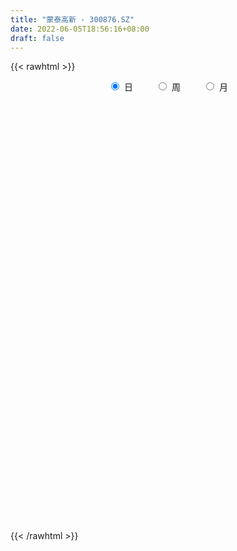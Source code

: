 ```yaml
---
title: "蒙泰高新 - 300876.SZ"
date: 2022-06-05T18:56:16+08:00
draft: false
---
```

{{< rawhtml >}}
    <div style="text-align: center">
        <label style="padding: 1rem;"><input style="margin-right: .5rem" type="radio" name="period" value="D" checked onclick="period_change(this)">日</label>
        <label style="padding: 1rem;"><input style="margin-right: .5rem" type="radio" name="period" value="W" onclick="period_change(this)">周</label>
        <label style="padding: 1rem;"><input style="margin-right: .5rem" type="radio" name="period" value="M" onclick="period_change(this)">月</label>
    </div>
    <div id="chart" style="height: 700px;"></div> 
    <script type="text/javascript">
        const D_v = [158140.04,168545.01,160006.91,130942.07,109431.02,74546.26,73221.42,60085.69,51064.84,42242.8,51470.5,37301.11,53668.78,58180.57,56236.3,53528.01,70897.37,105623.89,122170.39,65183.18,40544.9,40409.21,42853.77,109225.32,80685.96,83563.96,70158.37,40162.65,48223.14,54512.55,46095.49,93906.78,106434.89,70498.61,88099.17,98249.44,99700.34,72865.88,61236.9,39162.48,38597.11,57330.25,47051.68,57153.63,32382.53,21268.83,23884.1,37794.57,54187.38,50205.62,35402.83,30427.32,25527.97,17498.81,29931.97,36339.14,47232.71,41973.6,35155.74,61737.16,37128.35,44298.67,47180.19,34943.55,27667.0,16321.25,16905.63,29578.73,17156.51,13460.0,18120.42,24602.85,17200.18,20560.05,22313.22,23950.14,18001.08,11061.59,15750.77,12107.91,22512.89,14927.51,15090.15,10424.45,13538.94,10529.0,12281.69,12376.04,21214.03,19875.75,14415.07,16264.59,13535.33,16771.22,10216.02,15585.0,15321.98,31538.58,22451.97,28145.95,17893.71,18299.38,15930.6,15854.8,15935.0,32125.02,20071.0,21317.24,32314.2,25994.45,22505.23,19528.05,17081.8,11661.15,12355.0,11688.04,16143.78,13621.9,23158.73,16958.95,15324.35,20396.77,14013.14,20425.36,14308.79,11676.32,15873.34,11952.25,21233.08,20138.02,23023.53,18928.73,31339.32,45819.27,29078.98,20125.36,18815.57,24665.89,25418.82,22621.28,17953.36,14388.95,13196.03,13853.87,11846.13,8094.77,11001.72,10539.81,11001.98,15673.33,25701.69,21622.93,18894.02,7708.6,7507.25,8425.32,6309.38,9596.9,10759.36,7720.06,6689.62,9705.94,7016.35,10341.24,7652.22,8107.07,18810.9,6227.51,5978.5,7216.86,7571.0,5958.51,6346.07,7281.86,10645.73,6511.0,7258.21,4947.8,5869.08,5915.43,6955.5,17570.25,9232.71,7973.0,12886.56,9664.67,8610.16,10108.87,8156.1,5691.07,6087.09,16517.33,10435.5,16164.67,9562.5,5220.0,5519.73,7847.23,6619.63,8052.78,12921.0,33000.77,40344.92,24830.2,15642.73,12408.95,14335.65,8112.71,14130.33,15173.37,12324.1,12690.55,17866.9,16000.76,11946.76,48469.79,60408.6,54025.18,60568.71,37964.62,71799.37,44665.29,30763.75,27794.61,25847.07,21145.64,21874.9,22202.24,23162.33,22849.87,26089.94,38237.66,36238.85,53331.64,39367.34,25681.87,22185.46,30915.21,22393.83,17345.9,11479.42,12455.27,13465.22,15957.64,14715.15,20132.82,25578.5,16954.0,31199.04,18331.45,12551.35,8053.0,10850.27,9011.78,12446.5,10329.12,8588.97,7946.69,10546.63,7507.86,27014.06,17063.21,12284.14,9251.61,9175.0,11747.5,9773.64,4599.0,5991.19,3488.43,3484.36,3440.36,4953.55,3055.0,4478.85,3691.42,3480.26,4082.21,4718.91,4877.07,3605.45,5239.49,3565.15,8129.0,6405.09,4624.0,4260.86,4659.86,3705.67,3095.0,5019.1,4616.0,3932.98,8820.98,6973.0,9433.84,12247.0,9749.06,5784.5,6891.0,13695.23,7929.0,7364.0,9085.47,5839.5,5470.17,5631.56,6888.0,11754.69,6736.64,5154.71,13082.11,34253.31,46655.26,26765.5,17145.48,20607.56,21889.39,31082.67,41710.1,24690.13,13692.29,8050.96,9422.0,9951.0,10687.02,10714.36,6744.96,7446.86,6083.0,4012.26,6496.0,6662.5,7643.0,6551.0,5077.0,6326.0,7588.0,5067.0,5858.0,7345.91,8413.0,4326.0,7781.79,4653.0,3297.0,5051.0,2638.0,4674.0,3622.45,2903.69,3290.04,2206.25,2754.0,2403.0,2941.0,2536.0,2779.25,5624.0,2284.0,2819.79,3979.75,5150.0,10726.0,4093.0,5071.0,4345.79,2842.79,4242.79,3124.0,3819.21,5268.0,4876.0,3822.75,5421.0,3046.0,4171.98,5560.0,3844.0,2275.0,3031.0,3188.5,3688.0,3097.0,6736.0,3457.0,2982.0,3310.71,7116.37,7800.34,6497.0,5997.5,8890.71,3674.0,6821.02,3493.0,1990.0,3546.0,2419.0,1947.79,2954.79,10457.79,13501.02,13012.74,8728.15,5416.74,6007.0,9937.57,7423.83,6780.0,3778.17,4266.17,6203.0,4627.33,4522.0,3739.0,3641.0,3632.0,3218.0,2934.0,2790.75,4060.97,3537.03,3613.0,4491.0,3736.0,3696.83,5323.0,4904.58]
const D_histogram = [0.0,1.4129230769,2.6877349112,2.0544236713,0.6218825498,-0.4484970998,-1.3579157607,-1.9580493689,-2.3245772521,-2.4084925018,-2.468118253,-2.3818770581,-2.3162586786,-2.4640288764,-2.2312158612,-1.8218629028,-1.2949139803,-0.4968448781,-0.0507317759,0.1878878343,0.3192553666,0.2602752522,0.3882596153,0.8760008591,0.9687998639,1.1452175749,0.8778115122,0.5790914669,0.6152321039,0.8222222473,0.8765984161,1.1821059962,1.5133511439,1.5865583236,1.803285128,1.9598407533,1.8094614626,1.4111098878,1.1041055453,0.8373005948,0.5650119886,0.539035908,0.3376395619,-0.2115313634,-0.4420596599,-0.555503208,-0.69875186,-0.5746111849,-0.3435954315,-0.1386061632,-0.1709580469,-0.3442415896,-0.5762064844,-0.6553416873,-0.5328504136,-0.4066147932,-0.1765093358,-0.093986126,-0.2082701314,0.0200437389,0.113481605,0.1848717133,0.2038174282,0.0205938508,-0.2121408537,-0.3055946941,-0.3884792567,-0.5380045586,-0.6564167365,-0.697208388,-0.7462483333,-0.6762093354,-0.5757839632,-0.4315471873,-0.4106557395,-0.4991427822,-0.6121192612,-0.6016632996,-0.6527797658,-0.6400420077,-0.5003367619,-0.4403963589,-0.4696036817,-0.4001996141,-0.4216854874,-0.4016873111,-0.3105100055,-0.1628365347,0.1303019894,0.3036693491,0.3398556517,0.2376102019,0.1836047596,0.0314215906,-0.0448415407,-0.1855675692,-0.1910572,0.1212362533,0.2988889371,0.5308524761,0.6743589698,0.7520860997,0.7017468249,0.534525032,0.4630499826,0.6074409859,0.6114211184,0.6585329805,0.7682753151,0.6251425066,0.3755396074,0.1441841205,-0.1456214394,-0.3040141692,-0.3614711149,-0.4162834533,-0.3150063688,-0.1823897409,-0.0315609608,0.0162725848,0.019342293,-0.0332917044,-0.0312126429,0.0491558441,0.0625886296,0.1021436701,0.1200273956,0.1543875548,0.2026653163,0.1979613954,0.2600387078,0.265676185,0.3007694048,0.4851786721,0.5073436573,0.4956982358,0.4687235486,0.4344010463,0.4473363615,0.3324792007,0.2819099136,0.1645152111,0.1009975996,-0.0188251799,-0.0859281238,-0.1347809239,-0.1948538153,-0.1971010539,-0.1325429544,-0.0598271919,0.0379386491,0.0172821963,-0.1154843751,-0.1804701308,-0.1800088966,-0.2140836789,-0.1928641043,-0.1363835336,-0.1242696765,-0.1071306237,-0.0945161035,-0.1139012742,-0.1303694187,-0.0934328478,-0.0840969868,-0.1076746827,-0.2563378862,-0.3288823957,-0.3555464563,-0.3620944068,-0.3057258272,-0.2377075742,-0.1749840267,-0.1012375768,-0.0650606598,-0.0286527002,0.006694989,0.0267463451,0.057796176,0.0652622765,0.0803807794,0.1688811724,0.2230468181,0.2293699289,0.2788805073,0.3126621507,0.3047455672,0.2895590657,0.2552739955,0.2274645406,0.1810407202,0.218782727,0.2193708957,0.1706138697,0.0937334684,0.0304840361,-0.011402959,0.0089082774,0.0313812163,0.0667230085,0.127909474,0.2541263372,0.404972819,0.3926710461,0.3282769647,0.2836376458,0.166281806,0.0646430242,0.0814207437,0.0845625192,0.1049653591,0.0672315883,0.0931629507,0.0661674239,0.0551259373,0.1949361642,0.3130339122,0.4712451329,0.4799431953,0.3595560903,0.5466582761,0.5535884879,0.4497944234,0.31547795,0.1007059517,-0.1796300791,-0.2702515805,-0.2659533287,-0.1915695482,-0.230520781,-0.1318098587,-0.0104013837,-0.1408451402,0.020270506,0.0563329451,0.0458189715,-0.037475654,-0.0349387746,-0.1426691217,-0.3135402555,-0.3758305119,-0.3965749045,-0.4633163149,-0.403085215,-0.3580445192,-0.3081155102,-0.2449123486,-0.2737852404,-0.4335368854,-0.4974796012,-0.5562357244,-0.5391082247,-0.51875982,-0.4356501724,-0.3261394533,-0.2344345745,-0.1939009407,-0.1724452897,-0.1139012741,-0.1076724967,0.0296963835,0.1009555147,0.0885221182,0.0419508321,0.0133425524,-0.0267882922,-0.1198397239,-0.1630521558,-0.2087656406,-0.2059494701,-0.1583541937,-0.1154588215,-0.115785349,-0.0739984334,-0.0110283926,0.0076979487,0.0308791707,0.0740741703,0.0756879269,0.043962319,0.0299173983,-0.0030100189,-0.0013672842,-0.0808860854,-0.1488484281,-0.1424859653,-0.0844415179,-0.0766262099,-0.0526653503,0.0058062609,0.0655993612,0.131871251,0.1805603313,0.2331338977,0.2823021255,0.341431289,0.4361111199,0.4418170163,0.4434183324,0.3781729062,0.4107955547,0.3923472154,0.3713175493,0.3789203618,0.3636403173,0.3250554638,0.2571910063,0.2250001678,0.2476141941,0.2090170544,0.1546607047,0.1516359846,0.2731335,0.4261205614,0.4449875139,0.4135252189,0.3722841535,0.3083584122,0.3196546602,0.1891539365,-0.0321087347,-0.2398748484,-0.3549912784,-0.4428454127,-0.5322479874,-0.6160831863,-0.5910743485,-0.5392894852,-0.4715692496,-0.4167578887,-0.356006571,-0.2709311179,-0.2069990655,-0.1317573228,-0.1143358374,-0.075095387,-0.0298087135,0.0386595592,0.0630970852,0.03681412,0.0591683263,0.00221064,-0.0185144636,-0.1009167135,-0.1759458505,-0.2381904359,-0.3052086564,-0.3046396905,-0.351026782,-0.3042742404,-0.2277043428,-0.1353022638,-0.0528286081,-0.0012025463,0.0028581931,0.0438950718,0.0796913694,0.1152502516,0.1383227661,0.1501297726,0.1634873074,0.1467495367,0.1550875727,0.0736911003,0.0454489024,0.0123327379,0.0244564554,0.0368027725,0.037070336,0.0245632407,-0.0215163475,-0.1002138015,-0.1624546353,-0.1635226727,-0.1704924617,-0.2167834679,-0.3045829827,-0.2714272109,-0.2210143491,-0.1542659471,-0.1002096788,-0.0573520916,-0.0012933869,0.0103260027,0.0374932359,0.0594942409,0.0374012741,0.0487325689,0.1141318285,0.1854806619,0.248099305,0.2605546878,0.163102549,0.0321318421,-0.0249868119,-0.0972210663,-0.1257816594,-0.1858113532,-0.187966422,-0.1609635312,-0.1352407862,-0.0615828219,0.0249973875,-0.1261494114,-0.3268287492,-0.3960414082,-0.431929237,-0.307494154,-0.1445535713,-0.0180211193,0.1065410505,0.2077794631,0.2841511037,0.3422000977,0.3657965454,0.3701953518,0.3595725759,0.3367191815,0.325775733,0.3068121335,0.2965181844,0.2149408086,0.1933027979,0.1818475721,0.1795134597,0.1621878425,0.1570642482,0.1403539524,0.1399117818]
const D_fast = [0.0,1.7661538462,3.7128994083,3.5931940862,2.3161236021,1.1336196775,-0.1152779235,-1.204923874,-2.1525960702,-2.8386344453,-3.5152897598,-4.0245178294,-4.5379641196,-5.3017415364,-5.6267324865,-5.6728452538,-5.4696248265,-4.7957669437,-4.3623367856,-4.0767452168,-3.8655638428,-3.8594751441,-3.6344258772,-2.9276844187,-2.5926854479,-2.1299633431,-2.1779165278,-2.3318637064,-2.1419150434,-1.7293693382,-1.4558435654,-0.8548094862,-0.1452265525,0.3246202081,0.9921682945,1.6386841081,1.9406701831,1.8950960802,1.8641181241,1.8066383222,1.6756027131,1.7843856096,1.6673991539,1.0653453878,0.7243021763,0.4719828263,0.1540462093,0.1345340882,0.2796509837,0.4499887112,0.3748973158,0.1155533756,-0.2604631402,-0.503433765,-0.5141550947,-0.4895731725,-0.3035950492,-0.2445683708,-0.4109199091,-0.177595104,-0.0557868367,0.0618211999,0.1317212719,-0.0463538429,-0.3321237608,-0.5019762747,-0.6819806515,-0.966007093,-1.248523455,-1.4636172036,-1.6992192321,-1.7982325681,-1.8417531867,-1.8054032077,-1.8871756947,-2.100448433,-2.3664547273,-2.5064145906,-2.7207259982,-2.867998742,-2.8533776867,-2.9035363734,-3.0501446166,-3.0807904525,-3.2076976977,-3.2881213491,-3.274571545,-3.1676072079,-2.8418931864,-2.5926084894,-2.4714582739,-2.5143011732,-2.5224054256,-2.6667331969,-2.7542067135,-2.9413246343,-2.994578565,-2.6519760484,-2.3996011304,-2.0349244723,-1.7228282362,-1.4570795813,-1.3319821499,-1.3655726848,-1.3212852386,-1.0250339888,-0.8681985767,-0.6564534695,-0.3546423061,-0.341489488,-0.4972074853,-0.692516942,-1.0187278618,-1.2531241339,-1.4009488583,-1.55983206,-1.5373065677,-1.450287375,-1.3073488352,-1.2554471434,-1.2475418619,-1.3084987854,-1.3142228846,-1.2215654366,-1.1924854937,-1.1273945356,-1.0795039612,-1.0065469134,-0.9076028228,-0.8628163948,-0.7357294054,-0.6636728821,-0.553387311,-0.2476833757,-0.0986824762,0.0135966613,0.1038028612,0.1780806205,0.302850026,0.2711126654,0.2910208567,0.214754957,0.1764867454,0.0519576709,-0.036627304,-0.119175335,-0.2279616802,-0.2794841822,-0.2480618214,-0.1903028569,-0.0830523536,-0.0993882573,-0.2610259225,-0.3711292109,-0.4156702008,-0.5032659029,-0.5302623543,-0.507877667,-0.5268312291,-0.5364748321,-0.5474893379,-0.5953498271,-0.6444103263,-0.6308319673,-0.6425203531,-0.6930167197,-0.9057643947,-1.0605295031,-1.1760801777,-1.2731517299,-1.2932146072,-1.2846232477,-1.2656457069,-1.2172086511,-1.1972968992,-1.1680521146,-1.1310306781,-1.1042927358,-1.0587938609,-1.0350121913,-0.9997984936,-0.8690778074,-0.7591504571,-0.6954848641,-0.5762541589,-0.4643069778,-0.3960371695,-0.3388339046,-0.309300476,-0.2802437957,-0.281407436,-0.1889697475,-0.1335388548,-0.1396424135,-0.1930894476,-0.248717871,-0.2934556058,-0.2709173,-0.240599057,-0.1885765127,-0.0954126787,0.0943357688,0.3464254553,0.4322914439,0.4499666037,0.4762366963,0.400451308,0.3149732823,0.3521061877,0.3763885929,0.4230327726,0.4021068989,0.451328999,0.4408753281,0.4436153258,0.6321595938,0.8285158198,1.1045383237,1.2332221849,1.2027241026,1.5264908574,1.6718181911,1.6804727325,1.6250257465,1.4354302363,1.1101866856,0.9520022891,0.8898122088,0.9163036022,0.8197221742,0.8854806317,1.0042887608,0.8386337193,1.004816992,1.0549626673,1.0559034367,0.9632398977,0.9570420834,0.8136444559,0.5643882582,0.4081403739,0.2882522551,0.105681766,0.0651415621,0.0206711281,-0.0064287404,-0.004453666,-0.1017728679,-0.3699087342,-0.5582213504,-0.7560364046,-0.8736859611,-0.9830275114,-1.0088304069,-0.9808545511,-0.9477583159,-0.9556999173,-0.9773555887,-0.9472868916,-0.9679762384,-0.8231832624,-0.7266852525,-0.7169881194,-0.7530716975,-0.7783443391,-0.8251722567,-0.9481836194,-1.0321590903,-1.1300639852,-1.1787351823,-1.1707284542,-1.1566977875,-1.1859706521,-1.1626833449,-1.1024704023,-1.0818195738,-1.0509185591,-0.989205017,-0.9686692787,-0.9894043068,-0.995969878,-1.0296497998,-1.0283488862,-1.1280892087,-1.2332636584,-1.262522687,-1.225588619,-1.2369298635,-1.2261353415,-1.1662121651,-1.0900192244,-0.9907795219,-0.8969503588,-0.786093318,-0.6663495588,-0.521862573,-0.3181549622,-0.2019948117,-0.0895389125,-0.0602411121,0.0750804251,0.1547188896,0.2265186108,0.3288515137,0.4044815486,0.4471605611,0.4435938551,0.4676530586,0.5521706333,0.5658277573,0.5501365837,0.5850208599,0.7748017502,1.034318952,1.164432783,1.2363517927,1.2881817656,1.3013456274,1.3925555404,1.3093433009,1.080053446,0.8123186201,0.6084543706,0.4098888831,0.1874243116,-0.0504316839,-0.1731914332,-0.2562289413,-0.3064010181,-0.3557791293,-0.3840294543,-0.3666867807,-0.3545044947,-0.3122020827,-0.3233645567,-0.3028979531,-0.2650634578,-0.1869302954,-0.1467184981,-0.1637979333,-0.1266516454,-0.1830566717,-0.2084103913,-0.3160418195,-0.4350574192,-0.5568496135,-0.7001699982,-0.7757609548,-0.9099047419,-0.9392207603,-0.9195769484,-0.8610004354,-0.7917339317,-0.7404085064,-0.7356332188,-0.6836225721,-0.6279034322,-0.5635319871,-0.505878781,-0.4565393315,-0.4023099698,-0.3823603562,-0.3352504271,-0.3982241244,-0.4151040967,-0.4451370767,-0.4268992454,-0.4053522351,-0.3958170876,-0.4021833728,-0.4536420478,-0.5573929522,-0.6602474448,-0.7021961505,-0.7517890549,-0.8522759281,-1.0162211885,-1.0509222195,-1.055762945,-1.0275810297,-0.9985771811,-0.9700576168,-0.9143222589,-0.9001213686,-0.8635808265,-0.8267062612,-0.8394489094,-0.8159344724,-0.7220022557,-0.6042832568,-0.4796397875,-0.4020457328,-0.4587222343,-0.5816599806,-0.6450253377,-0.7415648586,-0.8015708666,-0.9080533986,-0.957200073,-0.9704380649,-0.9785255166,-0.9202632577,-0.8274337015,-1.0101178531,-1.2925043782,-1.4607273893,-1.6045975274,-1.5570359829,-1.4302337929,-1.3082066208,-1.1570091883,-1.00382591,-0.8564164935,-0.712817475,-0.597771891,-0.5008242466,-0.4215538785,-0.3602274776,-0.2897269928,-0.2319875589,-0.1681519619,-0.1959941356,-0.1693064468,-0.1352997795,-0.0927555271,-0.0695341836,-0.0353917159,-0.0170135236,0.0175222512]
const D_slow = [0.0,0.3532307692,1.025164497,1.5387704149,1.6942410523,1.5821167774,1.2426378372,0.753125495,0.1719811819,-0.4301419435,-1.0471715068,-1.6426407713,-2.221705441,-2.8377126601,-3.3955166253,-3.850982351,-4.1747108461,-4.2989220656,-4.3116050096,-4.2646330511,-4.1848192094,-4.1197503964,-4.0226854925,-3.8036852778,-3.5614853118,-3.2751809181,-3.05572804,-2.9109551733,-2.7571471473,-2.5515915855,-2.3324419815,-2.0369154824,-1.6585776964,-1.2619381155,-0.8111168335,-0.3211566452,0.1312087205,0.4839861924,0.7600125787,0.9693377274,1.1105907246,1.2453497016,1.329759592,1.2768767512,1.1663618362,1.0274860342,0.8527980692,0.709145273,0.6232464152,0.5885948744,0.5458553626,0.4597949652,0.3157433441,0.1519079223,0.0186953189,-0.0829583794,-0.1270857133,-0.1505822448,-0.2026497777,-0.197638843,-0.1692684417,-0.1230505134,-0.0720961563,-0.0669476936,-0.1199829071,-0.1963815806,-0.2935013948,-0.4280025344,-0.5921067185,-0.7664088156,-0.9529708989,-1.1220232327,-1.2659692235,-1.3738560203,-1.4765199552,-1.6013056508,-1.7543354661,-1.904751291,-2.0679462324,-2.2279567343,-2.3530409248,-2.4631400145,-2.5805409349,-2.6805908385,-2.7860122103,-2.8864340381,-2.9640615395,-3.0047706731,-2.9721951758,-2.8962778385,-2.8113139256,-2.7519113751,-2.7060101852,-2.6981547875,-2.7093651727,-2.755757065,-2.803521365,-2.7732123017,-2.6984900674,-2.5657769484,-2.397187206,-2.209165681,-2.0337289748,-1.9000977168,-1.7843352212,-1.6324749747,-1.4796196951,-1.31498645,-1.1229176212,-0.9666319945,-0.8727470927,-0.8367010626,-0.8731064224,-0.9491099647,-1.0394777434,-1.1435486067,-1.2223001989,-1.2678976342,-1.2757878744,-1.2717197282,-1.2668841549,-1.275207081,-1.2830102417,-1.2707212807,-1.2550741233,-1.2295382058,-1.1995313569,-1.1609344682,-1.1102681391,-1.0607777902,-0.9957681133,-0.929349067,-0.8541567158,-0.7328620478,-0.6060261335,-0.4821015745,-0.3649206874,-0.2563204258,-0.1444863354,-0.0613665353,0.0091109431,0.0502397459,0.0754891458,0.0707828508,0.0493008199,0.0156055889,-0.0331078649,-0.0823831284,-0.115518867,-0.130475665,-0.1209910027,-0.1166704536,-0.1455415474,-0.1906590801,-0.2356613042,-0.289182224,-0.33739825,-0.3714941334,-0.4025615526,-0.4293442085,-0.4529732344,-0.4814485529,-0.5140409076,-0.5373991195,-0.5584233662,-0.5853420369,-0.6494265085,-0.7316471074,-0.8205337215,-0.9110573231,-0.98748878,-1.0469156735,-1.0906616802,-1.1159710744,-1.1322362393,-1.1393994144,-1.1377256671,-1.1310390809,-1.1165900369,-1.1002744678,-1.0801792729,-1.0379589798,-0.9821972753,-0.9248547931,-0.8551346662,-0.7769691285,-0.7007827367,-0.6283929703,-0.5645744715,-0.5077083363,-0.4624481562,-0.4077524745,-0.3529097506,-0.3102562831,-0.286822916,-0.279201907,-0.2820526468,-0.2798255774,-0.2719802734,-0.2552995212,-0.2233221527,-0.1597905684,-0.0585473637,0.0396203978,0.121689639,0.1925990505,0.234169502,0.250330258,0.270685444,0.2918260738,0.3180674135,0.3348753106,0.3581660483,0.3747079042,0.3884893886,0.4372234296,0.5154819077,0.6332931909,0.7532789897,0.8431680123,0.9798325813,1.1182297032,1.2306783091,1.3095477966,1.3347242845,1.2898167647,1.2222538696,1.1557655374,1.1078731504,1.0502429551,1.0172904905,1.0146901445,0.9794788595,0.984546486,0.9986297223,1.0100844651,1.0007155517,0.991980858,0.9563135776,0.8779285137,0.7839708858,0.6848271596,0.5689980809,0.4682267771,0.3787156473,0.3016867698,0.2404586826,0.1720123725,0.0636281512,-0.0607417491,-0.1998006802,-0.3345777364,-0.4642676914,-0.5731802345,-0.6547150978,-0.7133237414,-0.7617989766,-0.804910299,-0.8333856175,-0.8603037417,-0.8528796458,-0.8276407672,-0.8055102376,-0.7950225296,-0.7916868915,-0.7983839645,-0.8283438955,-0.8691069345,-0.9212983446,-0.9727857121,-1.0123742606,-1.0412389659,-1.0701853032,-1.0886849115,-1.0914420097,-1.0895175225,-1.0817977298,-1.0632791873,-1.0443572055,-1.0333666258,-1.0258872762,-1.0266397809,-1.026981602,-1.0472031233,-1.0844152303,-1.1200367217,-1.1411471011,-1.1603036536,-1.1734699912,-1.172018426,-1.1556185857,-1.1226507729,-1.0775106901,-1.0192272157,-0.9486516843,-0.863293862,-0.7542660821,-0.643811828,-0.5329572449,-0.4384140183,-0.3357151297,-0.2376283258,-0.1447989385,-0.050068848,0.0408412313,0.1221050972,0.1864028488,0.2426528908,0.3045564393,0.3568107029,0.3954758791,0.4333848752,0.5016682502,0.6081983906,0.7194452691,0.8228265738,0.9158976121,0.9929872152,1.0729008802,1.1201893644,1.1121621807,1.0521934686,0.963445649,0.8527342958,0.719672299,0.5656515024,0.4178829153,0.283060544,0.1651682316,0.0609787594,-0.0280228834,-0.0957556628,-0.1475054292,-0.1804447599,-0.2090287193,-0.227802566,-0.2352547444,-0.2255898546,-0.2098155833,-0.2006120533,-0.1858199717,-0.1852673117,-0.1898959276,-0.215125106,-0.2591115686,-0.3186591776,-0.3949613417,-0.4711212643,-0.5588779598,-0.6349465199,-0.6918726056,-0.7256981716,-0.7389053236,-0.7392059602,-0.7384914119,-0.7275176439,-0.7075948016,-0.6787822387,-0.6442015472,-0.606669104,-0.5657972772,-0.529109893,-0.4903379998,-0.4719152247,-0.4605529991,-0.4574698146,-0.4513557008,-0.4421550076,-0.4328874236,-0.4267466135,-0.4321257004,-0.4571791507,-0.4977928095,-0.5386734777,-0.5812965932,-0.6354924601,-0.7116382058,-0.7794950086,-0.8347485958,-0.8733150826,-0.8983675023,-0.9127055252,-0.9130288719,-0.9104473713,-0.9010740623,-0.8862005021,-0.8768501836,-0.8646670413,-0.8361340842,-0.7897639187,-0.7277390925,-0.6626004206,-0.6218247833,-0.6137918228,-0.6200385257,-0.6443437923,-0.6757892072,-0.7222420455,-0.769233651,-0.8094745338,-0.8432847303,-0.8586804358,-0.8524310889,-0.8839684418,-0.9656756291,-1.0646859811,-1.1726682904,-1.2495418289,-1.2856802217,-1.2901855015,-1.2635502389,-1.2116053731,-1.1405675972,-1.0550175728,-0.9635684364,-0.8710195984,-0.7811264545,-0.6969466591,-0.6155027258,-0.5387996924,-0.4646701463,-0.4109349442,-0.3626092447,-0.3171473517,-0.2722689868,-0.2317220261,-0.1924559641,-0.157367476,-0.1223895306]
const D_data = [['2020-08-24', 59.0, 60.55, 42.96, 60.88],['2020-08-25', 60.0, 82.69, 58.03, 88.14],['2020-08-26', 77.5, 90.0, 70.5, 95.0],['2020-08-27', 93.0, 69.91, 68.0, 95.0],['2020-08-28', 68.0, 55.59, 55.43, 68.0],['2020-08-31', 53.87, 53.64, 52.05, 55.88],['2020-09-01', 52.06, 49.76, 49.15, 52.63],['2020-09-02', 49.28, 48.35, 47.38, 50.55],['2020-09-03', 48.66, 47.0, 46.46, 48.74],['2020-09-04', 47.0, 47.4, 46.5, 48.56],['2020-09-07', 46.51, 45.25, 44.7, 47.16],['2020-09-08', 45.46, 45.01, 44.31, 45.97],['2020-09-09', 45.51, 43.0, 43.0, 46.84],['2020-09-10', 42.0, 37.82, 37.39, 42.5],['2020-09-11', 36.8, 40.49, 36.5, 41.74],['2020-09-14', 40.03, 42.3, 40.03, 42.49],['2020-09-15', 42.09, 44.49, 41.1, 46.5],['2020-09-16', 43.0, 50.16, 42.3, 52.56],['2020-09-17', 48.02, 48.29, 47.65, 55.15],['2020-09-18', 46.45, 46.99, 45.68, 50.7],['2020-09-21', 46.69, 46.25, 44.98, 47.37],['2020-09-22', 45.0, 43.7, 43.44, 45.69],['2020-09-23', 43.81, 45.91, 43.81, 46.55],['2020-09-24', 46.02, 52.04, 45.86, 55.0],['2020-09-25', 50.22, 48.88, 48.08, 52.99],['2020-09-28', 48.74, 51.02, 47.7, 52.71],['2020-09-29', 50.51, 45.57, 45.52, 50.94],['2020-09-30', 45.0, 43.8, 43.8, 46.33],['2020-10-09', 44.42, 47.36, 44.0, 47.79],['2020-10-12', 47.17, 50.36, 47.07, 50.55],['2020-10-13', 51.5, 49.49, 49.1, 51.5],['2020-10-14', 48.8, 54.13, 48.8, 57.5],['2020-10-15', 53.7, 57.0, 51.3, 59.69],['2020-10-16', 55.0, 55.9, 53.58, 57.45],['2020-10-19', 55.25, 59.7, 54.39, 61.8],['2020-10-20', 58.02, 61.39, 57.11, 62.58],['2020-10-21', 60.01, 59.06, 59.0, 67.6],['2020-10-22', 57.0, 55.8, 55.01, 60.1],['2020-10-23', 55.55, 56.13, 54.66, 58.45],['2020-10-26', 55.0, 55.98, 54.14, 56.85],['2020-10-27', 55.51, 55.16, 53.55, 56.35],['2020-10-28', 55.2, 58.05, 55.2, 58.2],['2020-10-29', 56.8, 55.77, 55.75, 58.98],['2020-10-30', 55.55, 49.61, 48.1, 56.0],['2020-11-02', 49.51, 51.4, 48.8, 51.91],['2020-11-03', 51.33, 51.69, 51.31, 53.04],['2020-11-04', 52.17, 50.25, 50.16, 52.47],['2020-11-05', 50.87, 53.15, 50.87, 53.97],['2020-11-06', 53.22, 55.18, 52.88, 57.87],['2020-11-09', 55.0, 55.93, 54.0, 56.28],['2020-11-10', 55.5, 53.38, 53.33, 55.5],['2020-11-11', 52.89, 50.92, 50.6, 54.38],['2020-11-12', 51.02, 48.77, 48.66, 51.5],['2020-11-13', 49.15, 49.38, 48.1, 49.68],['2020-11-16', 49.4, 51.56, 49.01, 51.86],['2020-11-17', 51.0, 51.9, 50.86, 54.0],['2020-11-18', 51.26, 53.92, 50.8, 55.2],['2020-11-19', 53.45, 52.79, 51.78, 54.76],['2020-11-20', 52.48, 50.09, 49.6, 52.75],['2020-11-23', 50.0, 54.59, 49.89, 55.53],['2020-11-24', 53.05, 53.8, 53.03, 55.25],['2020-11-25', 54.38, 54.07, 51.0, 54.6],['2020-11-26', 53.1, 53.8, 53.0, 55.99],['2020-11-27', 53.0, 50.9, 50.17, 53.27],['2020-11-30', 50.65, 49.06, 48.51, 51.45],['2020-12-01', 48.63, 49.69, 48.6, 49.88],['2020-12-02', 49.1, 49.03, 48.5, 50.15],['2020-12-03', 49.09, 47.14, 47.0, 49.43],['2020-12-04', 47.21, 46.25, 46.1, 47.37],['2020-12-07', 46.58, 46.15, 46.06, 47.27],['2020-12-08', 46.17, 45.1, 44.84, 46.7],['2020-12-09', 45.2, 45.93, 44.1, 46.58],['2020-12-10', 45.48, 46.1, 44.78, 46.91],['2020-12-11', 45.8, 46.72, 45.8, 47.18],['2020-12-14', 46.73, 45.08, 45.06, 47.88],['2020-12-15', 44.5, 42.94, 42.81, 45.08],['2020-12-16', 43.0, 41.4, 41.17, 43.21],['2020-12-17', 41.8, 41.92, 41.01, 41.97],['2020-12-18', 41.9, 40.25, 40.05, 42.2],['2020-12-21', 40.0, 40.12, 39.56, 40.65],['2020-12-22', 40.0, 41.34, 39.87, 42.06],['2020-12-23', 40.96, 40.16, 39.71, 41.57],['2020-12-24', 40.3, 38.4, 38.23, 40.3],['2020-12-25', 38.4, 39.02, 38.01, 39.3],['2020-12-28', 39.3, 37.29, 37.01, 39.3],['2020-12-29', 37.02, 37.07, 36.68, 37.95],['2020-12-30', 37.2, 37.56, 36.8, 37.95],['2020-12-31', 37.19, 38.3, 37.19, 38.92],['2021-01-04', 38.4, 40.88, 38.13, 40.88],['2021-01-05', 40.89, 40.4, 40.01, 42.28],['2021-01-06', 41.0, 39.1, 38.9, 41.09],['2021-01-07', 39.34, 37.02, 37.0, 39.34],['2021-01-08', 36.82, 36.98, 35.38, 37.65],['2021-01-11', 37.1, 34.89, 34.56, 37.1],['2021-01-12', 34.56, 34.83, 34.5, 36.08],['2021-01-13', 34.95, 32.95, 32.73, 34.95],['2021-01-14', 32.95, 33.7, 32.35, 34.58],['2021-01-15', 33.68, 38.09, 33.35, 39.5],['2021-01-18', 38.0, 37.51, 37.23, 39.18],['2021-01-19', 37.31, 39.26, 37.15, 40.88],['2021-01-20', 39.16, 39.3, 38.2, 39.69],['2021-01-21', 39.0, 39.32, 38.8, 40.8],['2021-01-22', 38.89, 38.07, 37.9, 39.68],['2021-01-25', 38.78, 36.23, 36.0, 38.78],['2021-01-26', 36.23, 36.92, 36.22, 39.0],['2021-01-27', 36.56, 40.01, 36.25, 40.8],['2021-01-28', 39.3, 38.92, 38.37, 40.5],['2021-01-29', 38.84, 39.91, 37.71, 39.96],['2021-02-01', 40.37, 41.52, 39.23, 41.9],['2021-02-02', 41.04, 38.67, 38.57, 41.2],['2021-02-03', 38.56, 36.54, 36.51, 39.48],['2021-02-04', 36.99, 35.55, 33.66, 37.52],['2021-02-05', 35.69, 33.28, 33.21, 35.97],['2021-02-08', 33.01, 33.4, 32.5, 33.85],['2021-02-09', 33.4, 33.67, 33.2, 34.58],['2021-02-10', 33.92, 32.93, 32.65, 34.17],['2021-02-18', 33.4, 34.55, 33.24, 34.84],['2021-02-19', 34.47, 35.2, 34.4, 35.36],['2021-02-22', 35.2, 35.93, 35.2, 37.22],['2021-02-23', 36.11, 34.99, 34.52, 36.5],['2021-02-24', 34.63, 34.4, 34.1, 35.94],['2021-02-25', 34.11, 33.38, 33.17, 34.55],['2021-02-26', 32.99, 33.72, 32.68, 34.03],['2021-03-01', 33.8, 34.75, 33.8, 35.35],['2021-03-02', 34.69, 34.03, 33.58, 34.86],['2021-03-03', 34.0, 34.39, 33.56, 34.42],['2021-03-04', 34.39, 34.19, 34.12, 34.98],['2021-03-05', 34.0, 34.48, 33.47, 34.74],['2021-03-08', 34.54, 34.86, 34.54, 35.73],['2021-03-09', 35.03, 34.32, 33.1, 35.77],['2021-03-10', 34.0, 35.35, 33.55, 35.56],['2021-03-11', 35.42, 34.9, 34.25, 35.49],['2021-03-12', 34.75, 35.48, 34.68, 36.88],['2021-03-15', 34.9, 38.15, 34.75, 39.19],['2021-03-16', 37.5, 36.98, 36.5, 37.5],['2021-03-17', 36.94, 36.91, 35.8, 37.2],['2021-03-18', 36.88, 36.94, 36.62, 37.94],['2021-03-19', 36.03, 37.0, 36.0, 37.8],['2021-03-22', 37.07, 37.86, 36.7, 38.35],['2021-03-23', 37.7, 36.28, 36.26, 38.13],['2021-03-24', 36.27, 36.88, 35.75, 37.28],['2021-03-25', 36.8, 35.77, 35.77, 37.66],['2021-03-26', 35.76, 36.07, 35.05, 36.13],['2021-03-29', 36.07, 34.91, 34.74, 36.35],['2021-03-30', 34.87, 35.03, 34.32, 35.3],['2021-03-31', 34.91, 34.86, 34.62, 35.2],['2021-04-01', 34.81, 34.29, 34.21, 35.0],['2021-04-02', 34.29, 34.68, 34.25, 35.2],['2021-04-06', 34.51, 35.54, 34.51, 35.55],['2021-04-07', 35.45, 35.92, 35.17, 36.16],['2021-04-08', 35.9, 36.67, 35.74, 36.97],['2021-04-09', 35.0, 35.4, 34.33, 35.47],['2021-04-12', 35.29, 33.52, 33.52, 35.37],['2021-04-13', 33.43, 33.69, 33.2, 33.91],['2021-04-14', 33.78, 34.16, 33.4, 34.27],['2021-04-15', 34.01, 33.44, 33.26, 34.25],['2021-04-16', 33.32, 33.89, 33.32, 33.98],['2021-04-19', 33.8, 34.36, 33.8, 34.69],['2021-04-20', 34.3, 33.83, 33.8, 34.54],['2021-04-21', 33.84, 33.82, 33.35, 34.11],['2021-04-22', 33.6, 33.7, 33.6, 34.28],['2021-04-23', 33.9, 33.13, 33.01, 34.0],['2021-04-26', 33.02, 32.9, 32.85, 33.46],['2021-04-27', 33.04, 33.46, 33.04, 33.92],['2021-04-28', 33.6, 33.09, 32.9, 33.6],['2021-04-29', 33.09, 32.48, 32.48, 33.2],['2021-04-30', 32.53, 30.21, 30.07, 32.59],['2021-05-06', 30.1, 30.23, 30.03, 30.63],['2021-05-07', 30.58, 30.15, 30.15, 30.69],['2021-05-10', 30.13, 29.9, 29.88, 30.35],['2021-05-11', 29.77, 30.42, 29.67, 30.45],['2021-05-12', 30.09, 30.54, 30.09, 30.55],['2021-05-13', 30.4, 30.51, 30.26, 30.87],['2021-05-14', 30.55, 30.75, 30.48, 30.82],['2021-05-17', 30.6, 30.35, 29.7, 30.6],['2021-05-18', 30.2, 30.35, 30.2, 30.73],['2021-05-19', 30.32, 30.36, 30.11, 30.66],['2021-05-20', 30.2, 30.17, 30.14, 30.53],['2021-05-21', 30.15, 30.32, 30.15, 30.6],['2021-05-24', 30.32, 30.02, 29.8, 30.5],['2021-05-25', 30.01, 30.08, 29.83, 30.26],['2021-05-26', 30.0, 31.23, 30.0, 31.79],['2021-05-27', 31.03, 31.2, 30.83, 31.4],['2021-05-28', 31.15, 30.81, 30.65, 31.29],['2021-05-31', 30.81, 31.58, 30.6, 31.69],['2021-06-01', 31.5, 31.73, 31.26, 31.84],['2021-06-02', 31.6, 31.42, 31.2, 31.8],['2021-06-03', 31.58, 31.41, 31.4, 32.36],['2021-06-04', 31.2, 31.17, 31.08, 31.59],['2021-06-07', 31.03, 31.2, 31.01, 31.5],['2021-06-08', 31.18, 30.86, 30.79, 31.37],['2021-06-09', 30.78, 31.99, 30.78, 32.08],['2021-06-10', 31.85, 31.75, 31.45, 32.0],['2021-06-11', 31.84, 31.11, 30.99, 32.46],['2021-06-15', 31.11, 30.48, 30.35, 31.3],['2021-06-16', 30.5, 30.28, 30.1, 30.69],['2021-06-17', 30.28, 30.23, 30.08, 30.42],['2021-06-18', 30.5, 30.91, 30.2, 30.98],['2021-06-21', 30.9, 31.03, 30.75, 31.3],['2021-06-22', 31.03, 31.35, 31.03, 31.5],['2021-06-23', 31.5, 31.98, 31.21, 32.02],['2021-06-24', 31.99, 33.43, 31.99, 34.6],['2021-06-25', 33.5, 34.74, 32.61, 35.05],['2021-06-28', 34.5, 33.39, 33.21, 34.5],['2021-06-29', 33.54, 32.83, 32.63, 33.73],['2021-06-30', 32.83, 33.05, 32.55, 33.2],['2021-07-01', 32.91, 31.91, 31.82, 32.93],['2021-07-02', 31.75, 31.64, 31.51, 32.46],['2021-07-05', 31.65, 32.99, 31.65, 33.15],['2021-07-06', 32.98, 32.98, 32.82, 33.63],['2021-07-07', 32.82, 33.38, 32.6, 33.47],['2021-07-08', 33.38, 32.72, 32.65, 33.57],['2021-07-09', 32.33, 33.6, 32.33, 33.68],['2021-07-12', 34.14, 33.05, 32.95, 34.15],['2021-07-13', 33.04, 33.25, 32.6, 33.32],['2021-07-14', 33.07, 35.65, 32.9, 36.5],['2021-07-15', 35.03, 36.35, 34.88, 38.88],['2021-07-16', 36.25, 38.0, 35.06, 38.88],['2021-07-19', 39.0, 37.06, 36.89, 41.0],['2021-07-20', 36.0, 35.59, 35.19, 36.5],['2021-07-21', 35.67, 40.12, 35.67, 41.05],['2021-07-22', 39.93, 38.98, 38.18, 39.93],['2021-07-23', 39.39, 37.9, 37.5, 39.39],['2021-07-26', 38.19, 37.36, 35.9, 38.8],['2021-07-27', 36.98, 35.76, 35.0, 37.94],['2021-07-28', 35.13, 33.75, 32.64, 35.52],['2021-07-29', 33.98, 35.12, 33.98, 36.01],['2021-07-30', 34.92, 36.03, 34.81, 36.37],['2021-08-02', 35.88, 37.1, 35.72, 37.58],['2021-08-03', 36.88, 35.76, 35.67, 37.4],['2021-08-04', 36.0, 37.65, 35.8, 37.8],['2021-08-05', 37.67, 38.62, 37.05, 39.0],['2021-08-06', 37.11, 35.52, 34.0, 37.18],['2021-08-09', 35.96, 39.35, 35.6, 41.0],['2021-08-10', 39.65, 38.49, 38.0, 39.85],['2021-08-11', 39.31, 38.16, 37.2, 39.31],['2021-08-12', 38.1, 37.14, 36.5, 38.1],['2021-08-13', 37.68, 38.11, 36.82, 38.99],['2021-08-16', 37.75, 36.51, 36.5, 38.0],['2021-08-17', 36.0, 34.91, 34.87, 36.65],['2021-08-18', 34.6, 35.48, 34.6, 35.9],['2021-08-19', 35.3, 35.57, 34.35, 35.72],['2021-08-20', 35.48, 34.5, 34.1, 35.95],['2021-08-23', 34.81, 35.8, 34.63, 36.12],['2021-08-24', 35.86, 35.65, 35.46, 37.26],['2021-08-25', 35.54, 35.75, 34.56, 36.69],['2021-08-26', 35.5, 36.04, 34.91, 36.42],['2021-08-27', 35.82, 34.8, 34.8, 35.98],['2021-08-30', 34.59, 32.38, 32.3, 34.78],['2021-08-31', 32.22, 32.6, 31.62, 32.68],['2021-09-01', 32.52, 31.89, 31.31, 32.87],['2021-09-02', 31.61, 32.25, 31.6, 32.29],['2021-09-03', 32.3, 31.91, 31.9, 33.08],['2021-09-06', 31.9, 32.52, 31.75, 32.86],['2021-09-07', 32.52, 32.98, 32.3, 33.26],['2021-09-08', 32.88, 32.98, 32.73, 33.25],['2021-09-09', 33.14, 32.42, 32.4, 33.17],['2021-09-10', 32.42, 32.09, 31.9, 32.44],['2021-09-13', 32.09, 32.54, 31.4, 32.7],['2021-09-14', 32.24, 31.85, 31.82, 32.51],['2021-09-15', 31.87, 33.73, 31.87, 34.67],['2021-09-16', 33.45, 33.4, 33.01, 34.3],['2021-09-17', 33.23, 32.47, 31.85, 33.6],['2021-09-22', 31.99, 31.82, 31.66, 32.5],['2021-09-23', 32.1, 31.75, 31.67, 32.17],['2021-09-24', 32.01, 31.3, 31.18, 32.12],['2021-09-27', 31.4, 30.1, 30.08, 31.49],['2021-09-28', 30.09, 30.12, 30.01, 30.4],['2021-09-29', 29.8, 29.57, 29.51, 29.94],['2021-09-30', 28.85, 29.76, 28.85, 29.9],['2021-10-08', 29.9, 30.17, 29.9, 30.62],['2021-10-11', 30.02, 30.1, 30.0, 30.55],['2021-10-12', 29.8, 29.43, 29.0, 30.32],['2021-10-13', 29.7, 29.84, 29.41, 29.91],['2021-10-14', 29.8, 30.2, 29.56, 30.29],['2021-10-15', 30.34, 29.71, 29.63, 30.35],['2021-10-18', 29.6, 29.74, 29.55, 29.89],['2021-10-19', 29.69, 30.06, 29.63, 30.16],['2021-10-20', 30.07, 29.57, 29.54, 30.19],['2021-10-21', 29.49, 28.97, 28.95, 29.61],['2021-10-22', 28.97, 28.95, 28.91, 29.31],['2021-10-25', 28.95, 28.45, 28.4, 29.2],['2021-10-26', 28.46, 28.65, 28.46, 28.96],['2021-10-27', 28.63, 27.24, 26.81, 28.88],['2021-10-28', 27.24, 26.74, 26.0, 27.25],['2021-10-29', 26.73, 27.23, 26.23, 27.37],['2021-11-01', 27.3, 27.8, 27.15, 28.1],['2021-11-02', 28.0, 27.12, 26.89, 28.14],['2021-11-03', 27.15, 27.19, 26.83, 27.36],['2021-11-04', 27.3, 27.66, 27.01, 27.69],['2021-11-05', 27.6, 27.86, 27.52, 28.13],['2021-11-08', 27.85, 28.2, 27.6, 28.32],['2021-11-09', 28.49, 28.26, 28.01, 28.5],['2021-11-10', 28.24, 28.6, 27.74, 28.93],['2021-11-11', 28.46, 28.9, 28.41, 29.07],['2021-11-12', 28.9, 29.44, 28.67, 29.7],['2021-11-15', 29.26, 30.5, 29.23, 30.58],['2021-11-16', 30.4, 29.91, 29.88, 30.5],['2021-11-17', 30.0, 30.15, 29.72, 30.45],['2021-11-18', 29.92, 29.4, 29.28, 30.5],['2021-11-19', 29.53, 30.8, 29.35, 31.0],['2021-11-22', 30.79, 30.48, 30.39, 31.0],['2021-11-23', 30.89, 30.62, 30.2, 31.39],['2021-11-24', 30.48, 31.23, 30.38, 31.47],['2021-11-25', 31.3, 31.22, 30.94, 31.48],['2021-11-26', 31.04, 31.07, 30.61, 31.3],['2021-11-29', 30.18, 30.67, 30.18, 30.9],['2021-11-30', 30.38, 31.07, 30.25, 31.5],['2021-12-01', 30.86, 31.96, 30.86, 32.6],['2021-12-02', 31.9, 31.38, 31.36, 32.01],['2021-12-03', 31.17, 31.13, 30.86, 31.64],['2021-12-06', 31.13, 31.8, 30.46, 32.28],['2021-12-07', 31.58, 33.92, 30.68, 34.14],['2021-12-08', 33.45, 35.42, 32.9, 36.5],['2021-12-09', 35.43, 34.65, 34.52, 35.91],['2021-12-10', 34.52, 34.44, 33.73, 34.88],['2021-12-13', 35.2, 34.56, 34.08, 35.77],['2021-12-14', 35.01, 34.4, 34.36, 35.98],['2021-12-15', 34.4, 35.6, 33.8, 36.19],['2021-12-16', 35.0, 33.86, 33.61, 37.24],['2021-12-17', 33.4, 31.99, 31.8, 33.51],['2021-12-20', 31.65, 31.04, 30.82, 32.2],['2021-12-21', 31.0, 31.23, 30.8, 31.35],['2021-12-22', 31.45, 30.83, 30.73, 31.45],['2021-12-23', 30.77, 30.05, 30.05, 30.77],['2021-12-24', 30.0, 29.28, 29.21, 30.35],['2021-12-27', 29.29, 30.07, 29.11, 30.88],['2021-12-28', 30.07, 30.21, 29.9, 30.76],['2021-12-29', 30.21, 30.36, 29.57, 30.8],['2021-12-30', 30.36, 30.19, 30.02, 30.69],['2021-12-31', 30.16, 30.27, 30.03, 30.38],['2022-01-04', 30.45, 30.71, 30.28, 30.98],['2022-01-05', 30.65, 30.64, 30.3, 30.98],['2022-01-06', 30.64, 31.0, 30.45, 31.41],['2022-01-07', 31.0, 30.4, 30.4, 31.29],['2022-01-10', 30.4, 30.72, 30.0, 30.76],['2022-01-11', 30.72, 30.95, 30.72, 31.49],['2022-01-12', 30.93, 31.52, 30.85, 31.55],['2022-01-13', 31.52, 31.23, 31.0, 31.62],['2022-01-14', 31.18, 30.6, 30.4, 31.29],['2022-01-17', 30.45, 31.21, 30.45, 31.27],['2022-01-18', 31.31, 30.12, 30.03, 31.39],['2022-01-19', 30.12, 30.33, 30.05, 30.74],['2022-01-20', 30.3, 29.2, 28.94, 30.33],['2022-01-21', 29.22, 28.72, 28.7, 29.49],['2022-01-24', 29.2, 28.3, 28.15, 29.2],['2022-01-25', 28.29, 27.62, 27.33, 28.3],['2022-01-26', 27.62, 27.98, 27.53, 28.4],['2022-01-27', 28.25, 26.93, 26.93, 28.25],['2022-01-28', 27.2, 27.75, 27.0, 28.07],['2022-02-07', 27.81, 28.15, 27.81, 28.41],['2022-02-08', 28.1, 28.56, 27.98, 28.58],['2022-02-09', 28.31, 28.73, 28.31, 28.77],['2022-02-10', 28.54, 28.58, 28.25, 28.92],['2022-02-11', 28.53, 28.03, 27.85, 28.63],['2022-02-14', 27.72, 28.53, 27.5, 28.72],['2022-02-15', 28.65, 28.62, 28.2, 28.71],['2022-02-16', 28.6, 28.79, 28.49, 28.88],['2022-02-17', 28.86, 28.8, 28.65, 29.12],['2022-02-18', 28.8, 28.78, 28.21, 28.8],['2022-02-21', 28.76, 28.91, 28.6, 28.93],['2022-02-22', 28.8, 28.57, 28.15, 28.87],['2022-02-23', 28.21, 28.91, 28.21, 29.02],['2022-02-24', 28.51, 27.61, 27.19, 29.19],['2022-02-25', 28.0, 27.96, 27.76, 28.3],['2022-02-28', 27.97, 27.69, 26.94, 28.34],['2022-03-01', 27.9, 28.15, 27.7, 28.28],['2022-03-02', 28.04, 28.18, 28.02, 28.38],['2022-03-03', 28.33, 28.03, 27.8, 28.34],['2022-03-04', 28.25, 27.8, 27.6, 28.25],['2022-03-07', 27.8, 27.16, 27.04, 27.9],['2022-03-08', 27.1, 26.3, 26.01, 27.4],['2022-03-09', 26.47, 25.95, 24.63, 26.6],['2022-03-10', 26.12, 26.34, 26.12, 26.68],['2022-03-11', 26.12, 26.03, 25.0, 26.2],['2022-03-14', 26.01, 25.15, 25.14, 26.01],['2022-03-15', 25.05, 23.96, 23.9, 25.41],['2022-03-16', 24.48, 24.99, 23.55, 25.0],['2022-03-17', 25.25, 25.12, 25.0, 25.56],['2022-03-18', 24.85, 25.37, 24.8, 25.41],['2022-03-21', 25.37, 25.31, 25.0, 25.5],['2022-03-22', 25.02, 25.24, 24.89, 25.5],['2022-03-23', 25.41, 25.52, 25.13, 25.79],['2022-03-24', 25.51, 25.02, 24.5, 25.51],['2022-03-25', 25.01, 25.21, 25.0, 26.38],['2022-03-28', 25.25, 25.19, 24.53, 25.5],['2022-03-29', 25.19, 24.55, 24.51, 25.34],['2022-03-30', 24.55, 24.85, 24.55, 24.97],['2022-03-31', 24.96, 25.68, 24.72, 25.86],['2022-04-01', 25.51, 26.13, 25.26, 26.27],['2022-04-06', 26.21, 26.45, 26.05, 26.68],['2022-04-07', 26.24, 26.13, 26.09, 26.7],['2022-04-08', 25.08, 24.6, 24.45, 25.14],['2022-04-11', 24.15, 23.55, 23.55, 24.3],['2022-04-12', 23.54, 23.88, 23.0, 23.88],['2022-04-13', 23.9, 23.2, 23.08, 23.9],['2022-04-14', 23.52, 23.29, 23.1, 23.59],['2022-04-15', 23.06, 22.43, 22.35, 23.06],['2022-04-18', 22.4, 22.73, 21.91, 22.96],['2022-04-19', 22.73, 22.91, 22.72, 23.17],['2022-04-20', 23.09, 22.8, 22.55, 23.38],['2022-04-21', 22.74, 23.47, 22.23, 24.66],['2022-04-22', 23.25, 23.93, 22.2, 24.45],['2022-04-25', 23.3, 20.61, 20.5, 23.39],['2022-04-26', 20.3, 18.72, 18.55, 20.46],['2022-04-27', 18.7, 19.2, 17.9, 19.27],['2022-04-28', 19.0, 18.84, 18.8, 19.74],['2022-04-29', 18.84, 20.62, 18.52, 21.15],['2022-05-05', 20.46, 21.52, 20.3, 21.7],['2022-05-06', 21.15, 21.6, 20.91, 22.03],['2022-05-09', 21.28, 22.11, 21.28, 22.28],['2022-05-10', 22.11, 22.38, 21.68, 22.62],['2022-05-11', 22.5, 22.58, 22.16, 23.13],['2022-05-12', 22.58, 22.81, 22.58, 23.07],['2022-05-13', 22.54, 22.74, 22.4, 22.93],['2022-05-16', 22.98, 22.74, 22.21, 22.98],['2022-05-17', 22.55, 22.71, 22.05, 22.87],['2022-05-18', 22.7, 22.64, 22.51, 23.13],['2022-05-19', 22.3, 22.87, 22.28, 22.94],['2022-05-20', 22.97, 22.86, 22.76, 23.3],['2022-05-23', 22.91, 23.06, 22.82, 23.15],['2022-05-24', 23.06, 22.06, 22.06, 23.18],['2022-05-25', 22.28, 22.64, 22.1, 22.66],['2022-05-26', 22.15, 22.78, 21.92, 22.78],['2022-05-27', 22.77, 22.96, 22.52, 23.17],['2022-05-30', 22.88, 22.82, 22.61, 23.04],['2022-05-31', 22.95, 23.01, 22.49, 23.15],['2022-06-01', 22.81, 22.9, 22.5, 23.22],['2022-06-02', 22.74, 23.15, 22.4, 23.2]]
const W_v = [727065.05,301161.01,256857.26,417402.84,313719.16,193884.98,48223.14,371448.32,420151.73,239295.15,169517.41,159062.55,190633.16,225287.92,107629.12,93943.5,91076.8,75062.91,48725.67,85304.77,89432.8,102721.61,105303.06,117423.73,35704.19,29765.68,89851.94,74236.06,114662.68,138505.07,93578.44,55336.3,73999.93,48844.57,44471.88,51927.78,12206.01,34374.3,35231.82,47646.89,49426.36,54895.66,28149.46,100939.1,75330.24,72185.25,190851.09,245761.74,118864.46,146578.65,171481.52,77139.64,93338.11,80985.11,48323.06,74415.9,30174.11,23852.26,3484.36,19619.18,20763.9,27962.73,20740.49,33776.8,48366.79,35688.14,36165.6,137901.66,139979.85,51803.27,35001.44,27352.5,29916.0,32519.7,19282.45,13556.98,16164.25,26768.54,19626.37,23206.96,18896.98,19740.5,24666.42,21385.21,19524.02,31280.39,43102.2,14203.83,23396.67,17164.0,18492.75,17660.41]
const W_histogram = [0.0,-0.5226666667,-1.2626537512,-1.2413890026,-1.0354711397,-1.1670599053,-0.9492486057,-0.2038826469,0.30321094,0.2029170268,0.4982750347,0.2993943398,0.2159306668,0.2150730675,-0.0828983279,-0.2245393609,-0.7031533106,-1.0318784352,-1.2145249654,-1.3315600801,-1.2432242387,-1.1000769721,-0.8088708296,-0.9788217916,-1.0259021207,-0.8239609711,-0.7139623375,-0.5227789702,-0.2742249744,0.0310684081,0.1994968679,0.2435009284,0.3413117031,0.3246287727,0.2841813061,0.0924651511,-0.0017054379,0.0123237672,0.0276747908,0.1016987529,0.2000892295,0.2813349112,0.3379998427,0.632702382,0.6174550212,0.7302464337,1.071428077,1.2482534981,1.1969918555,1.0895207162,1.147803888,0.9086377575,0.743029747,0.426936124,0.2280383386,0.1252669716,-0.0110696615,-0.184884667,-0.2482128866,-0.2939259994,-0.34467733,-0.4564054172,-0.4494838329,-0.3069065289,-0.1001173696,0.0667452413,0.186281616,0.4768713624,0.4907642238,0.3127894079,0.2592978286,0.2311598643,0.2243284698,0.0979577025,-0.0388626545,-0.0951996071,-0.0679265638,-0.0897170066,-0.0987930597,-0.2019454673,-0.2873578103,-0.3246097898,-0.2600600479,-0.2908473103,-0.4199564458,-0.3687557204,-0.5133467882,-0.498128857,-0.3721973279,-0.2477199034,-0.1313909453,-0.0202243879]
const W_fast = [0.0,-0.6533333333,-1.7089838557,-1.9980663577,-2.0510162797,-2.4743700217,-2.4938708734,-1.7994755764,-1.2165792544,-1.266143911,-0.8462171444,-0.9702492543,-0.9997302607,-0.9468195931,-1.2655155705,-1.4632914437,-2.1176937211,-2.7043884544,-3.190666226,-3.6405913608,-3.863061579,-3.9949335554,-3.9059451203,-4.3206015302,-4.6241573894,-4.6282064827,-4.6966984335,-4.6362098087,-4.4562120565,-4.1431515719,-3.9248488952,-3.8199696026,-3.6368309021,-3.5723566393,-3.5417587794,-3.7103586467,-3.8049555951,-3.7878454483,-3.7655757269,-3.6661270766,-3.5177142927,-3.3661348832,-3.224969991,-2.7720918562,-2.6329754616,-2.3376224407,-1.7285837782,-1.2396949825,-0.9917086613,-0.8267996215,-0.4815654778,-0.4935721689,-0.4734227426,-0.6827823346,-0.8246705354,-0.8961251595,-1.0352292079,-1.2552653803,-1.3806468215,-1.4998414341,-1.6367620973,-1.8625915387,-1.9680409127,-1.9021902409,-1.720430424,-1.5368815028,-1.3707747241,-0.9609671371,-0.8243832197,-0.9241606837,-0.9128278058,-0.883175804,-0.8339250811,-0.9358064227,-1.0823424433,-1.1624792977,-1.1521878954,-1.1964075899,-1.2301819079,-1.3838206824,-1.5410724779,-1.6594769049,-1.659942175,-1.7634412649,-1.9975395119,-2.0385277166,-2.3114554814,-2.4207697645,-2.3878875674,-2.3253401187,-2.2418588969,-2.1357484366]
const W_slow = [0.0,-0.1306666667,-0.4463301045,-0.7566773551,-1.01554514,-1.3073101164,-1.5446222678,-1.5955929295,-1.5197901945,-1.4690609378,-1.3444921791,-1.2696435942,-1.2156609275,-1.1618926606,-1.1826172426,-1.2387520828,-1.4145404105,-1.6725100192,-1.9761412606,-2.3090312806,-2.6198373403,-2.8948565833,-3.0970742907,-3.3417797386,-3.5982552688,-3.8042455116,-3.982736096,-4.1134308385,-4.1819870821,-4.1742199801,-4.1243457631,-4.063470531,-3.9781426052,-3.896985412,-3.8259400855,-3.8028237977,-3.8032501572,-3.8001692154,-3.7932505177,-3.7678258295,-3.7178035221,-3.6474697943,-3.5629698337,-3.4047942382,-3.2504304829,-3.0678688744,-2.8000118552,-2.4879484807,-2.1887005168,-1.9163203377,-1.6293693657,-1.4022099264,-1.2164524896,-1.1097184586,-1.052708874,-1.0213921311,-1.0241595464,-1.0703807132,-1.1324339349,-1.2059154347,-1.2920847672,-1.4061861215,-1.5185570798,-1.595283712,-1.6203130544,-1.6036267441,-1.5570563401,-1.4378384995,-1.3151474435,-1.2369500916,-1.1721256344,-1.1143356683,-1.0582535509,-1.0337641252,-1.0434797889,-1.0672796906,-1.0842613316,-1.1066905832,-1.1313888482,-1.181875215,-1.2537146676,-1.3348671151,-1.399882127,-1.4725939546,-1.5775830661,-1.6697719962,-1.7981086932,-1.9226409075,-2.0156902394,-2.0776202153,-2.1104679516,-2.1155240486]
const W_data = [['2020-08-28', 59.0, 55.59, 42.96, 95.0],['2020-09-04', 53.87, 47.4, 46.46, 55.88],['2020-09-11', 46.51, 40.49, 36.5, 47.16],['2020-09-18', 40.03, 46.99, 40.03, 55.15],['2020-09-25', 46.69, 48.88, 43.44, 55.0],['2020-09-30', 48.74, 43.8, 43.8, 52.71],['2020-10-09', 44.42, 47.36, 44.0, 47.79],['2020-10-16', 47.17, 55.9, 47.07, 59.69],['2020-10-23', 55.25, 56.13, 54.39, 67.6],['2020-10-30', 55.0, 49.61, 48.1, 58.98],['2020-11-06', 49.51, 55.18, 48.8, 57.87],['2020-11-13', 55.0, 49.38, 48.1, 56.28],['2020-11-20', 49.4, 50.09, 49.01, 55.2],['2020-11-27', 50.0, 50.9, 49.89, 55.99],['2020-12-04', 50.65, 46.25, 46.1, 51.45],['2020-12-11', 46.58, 46.72, 44.1, 47.27],['2020-12-18', 46.73, 40.25, 40.05, 47.88],['2020-12-25', 40.0, 39.02, 38.01, 42.06],['2020-12-31', 39.3, 38.3, 36.68, 39.3],['2021-01-08', 38.4, 36.98, 35.38, 42.28],['2021-01-15', 37.1, 38.09, 32.35, 39.5],['2021-01-22', 38.0, 38.07, 37.15, 40.88],['2021-01-29', 38.78, 39.91, 36.0, 40.8],['2021-02-05', 40.37, 33.28, 33.21, 41.9],['2021-02-10', 33.01, 32.93, 32.5, 34.58],['2021-02-19', 33.4, 35.2, 33.24, 35.36],['2021-02-26', 35.2, 33.72, 32.68, 37.22],['2021-03-05', 33.8, 34.48, 33.47, 35.35],['2021-03-12', 34.54, 35.48, 33.1, 36.88],['2021-03-19', 34.9, 37.0, 34.75, 39.19],['2021-03-26', 37.07, 36.07, 35.05, 38.35],['2021-04-02', 36.07, 34.68, 34.21, 36.35],['2021-04-09', 34.51, 35.4, 34.33, 36.97],['2021-04-16', 35.29, 33.89, 33.2, 35.37],['2021-04-23', 33.8, 33.13, 33.01, 34.69],['2021-04-30', 33.02, 30.21, 30.07, 33.92],['2021-05-07', 30.1, 30.15, 30.03, 30.69],['2021-05-14', 30.13, 30.75, 29.67, 30.87],['2021-05-21', 30.6, 30.32, 29.7, 30.73],['2021-05-28', 30.32, 30.81, 29.8, 31.79],['2021-06-04', 30.81, 31.17, 30.6, 32.36],['2021-06-11', 31.03, 31.11, 30.78, 32.46],['2021-06-18', 31.11, 30.91, 30.08, 31.3],['2021-06-25', 30.9, 34.74, 30.75, 35.05],['2021-07-02', 34.5, 31.64, 31.51, 34.5],['2021-07-09', 31.65, 33.6, 31.65, 33.68],['2021-07-16', 34.14, 38.0, 32.6, 38.88],['2021-07-23', 39.0, 37.9, 35.19, 41.05],['2021-07-30', 38.19, 36.03, 32.64, 38.8],['2021-08-06', 35.88, 35.52, 34.0, 39.0],['2021-08-13', 35.96, 38.11, 35.6, 41.0],['2021-08-20', 37.75, 34.5, 34.1, 38.0],['2021-08-27', 34.81, 34.8, 34.56, 37.26],['2021-09-03', 34.59, 31.91, 31.31, 34.78],['2021-09-10', 31.9, 32.09, 31.75, 33.26],['2021-09-17', 32.09, 32.47, 31.4, 34.67],['2021-09-24', 31.99, 31.3, 31.18, 32.5],['2021-09-30', 31.4, 29.76, 28.85, 31.49],['2021-10-08', 29.9, 30.17, 29.9, 30.62],['2021-10-15', 30.02, 29.71, 29.0, 30.55],['2021-10-22', 29.6, 28.95, 28.91, 30.19],['2021-10-29', 28.95, 27.23, 26.0, 29.2],['2021-11-05', 27.3, 27.86, 26.83, 28.14],['2021-11-12', 27.85, 29.44, 27.6, 29.7],['2021-11-19', 29.26, 30.8, 29.23, 31.0],['2021-11-26', 30.79, 31.07, 30.2, 31.48],['2021-12-03', 30.18, 31.13, 30.18, 32.6],['2021-12-10', 31.13, 34.44, 30.46, 36.5],['2021-12-17', 35.2, 31.99, 31.8, 37.24],['2021-12-24', 31.65, 29.28, 29.21, 32.2],['2021-12-31', 29.29, 30.27, 29.11, 30.88],['2022-01-07', 30.45, 30.4, 30.28, 31.41],['2022-01-14', 30.4, 30.6, 30.0, 31.62],['2022-01-21', 30.45, 28.72, 28.7, 31.39],['2022-01-28', 29.2, 27.75, 26.93, 29.2],['2022-02-11', 27.81, 28.03, 27.81, 28.92],['2022-02-18', 27.72, 28.78, 27.5, 29.12],['2022-02-25', 28.76, 27.96, 27.19, 29.19],['2022-03-04', 27.97, 27.8, 26.94, 28.38],['2022-03-11', 27.8, 26.03, 24.63, 27.9],['2022-03-18', 26.01, 25.37, 23.55, 26.01],['2022-03-25', 25.37, 25.21, 24.5, 26.38],['2022-04-01', 25.25, 26.13, 24.51, 26.27],['2022-04-08', 26.21, 24.6, 24.45, 26.7],['2022-04-15', 24.15, 22.43, 22.35, 24.3],['2022-04-22', 22.4, 23.93, 21.91, 24.66],['2022-04-29', 23.3, 20.62, 17.9, 23.39],['2022-05-06', 20.46, 21.6, 20.3, 22.03],['2022-05-13', 21.28, 22.74, 21.28, 23.13],['2022-05-20', 22.98, 22.86, 22.05, 23.3],['2022-05-27', 22.91, 22.96, 21.92, 23.18],['2022-06-02', 22.88, 23.15, 22.4, 23.22]]
const M_v = [801611.3100000001,1408478.9899999998,1079118.3399999999,772168.04,388771.0,382762.24,272745.54,454777.0200000001,240785.69,142345.58,273405.9,650110.8999999999,538068.41,208219.95,71830.17,151091.78,388332.26,109070.65,61560.77,93265.89,123092.16,80690.08,10227.58]
const M_histogram = [0.0,-0.627965812,-0.6164317238,-0.6091514926,-1.2551091064,-1.4843562317,-1.9347944123,-2.0280648839,-2.2574620661,-2.1708279051,-1.8793234043,-1.3740432606,-1.167199808,-1.1179410613,-1.1477040904,-0.8163018424,-0.5701542922,-0.4988130809,-0.3826485717,-0.3680515341,-0.6116852317,-0.5275655204,-0.3848133315]
const M_fast = [0.0,-0.784957265,-0.9275311077,-1.0725387497,-2.0322736401,-2.6326098233,-3.566746607,-4.1670332996,-4.9607959983,-5.4168688136,-5.5951951639,-5.4334258353,-5.5183823348,-5.7486088533,-6.0652979051,-5.9379711177,-5.8343621405,-5.8877241995,-5.8672218332,-5.9446376791,-6.3411926846,-6.3889643534,-6.3424154974]
const M_slow = [0.0,-0.156991453,-0.3110993839,-0.4633872571,-0.7771645337,-1.1482535916,-1.6319521947,-2.1389684157,-2.7033339322,-3.2460409085,-3.7158717596,-4.0593825747,-4.3511825267,-4.630667792,-4.9175938147,-5.1216692753,-5.2642078483,-5.3889111185,-5.4845732615,-5.576586145,-5.7295074529,-5.861398833,-5.9576021659]
const M_data = [['2020-08-31', 59.0, 53.64, 42.96, 95.0],['2020-09-30', 52.06, 43.8, 36.5, 55.15],['2020-10-30', 44.42, 49.61, 44.0, 67.6],['2020-11-30', 49.51, 49.06, 48.1, 57.87],['2020-12-31', 48.63, 38.3, 36.68, 50.15],['2021-01-29', 38.4, 39.91, 32.35, 42.28],['2021-02-26', 40.37, 33.72, 32.5, 41.9],['2021-03-31', 33.8, 34.86, 33.1, 39.19],['2021-04-30', 34.81, 30.21, 30.07, 36.97],['2021-05-31', 30.1, 31.58, 29.67, 31.79],['2021-06-30', 31.5, 33.05, 30.08, 35.05],['2021-07-30', 32.91, 36.03, 31.51, 41.05],['2021-08-31', 35.88, 32.6, 31.62, 41.0],['2021-09-30', 32.52, 29.76, 28.85, 34.67],['2021-10-29', 29.9, 27.23, 26.0, 30.62],['2021-11-30', 27.3, 31.07, 26.83, 31.5],['2021-12-31', 30.86, 30.27, 29.11, 37.24],['2022-01-28', 30.45, 27.75, 26.93, 31.62],['2022-02-28', 27.81, 27.69, 26.94, 29.19],['2022-03-31', 27.9, 25.68, 23.55, 28.38],['2022-04-29', 25.51, 20.62, 17.9, 26.7],['2022-05-31', 20.46, 23.01, 20.3, 23.3],['2022-06-30', 22.81, 23.15, 22.4, 23.22]]
        const D_a = [null,null,95.0,null,null,null,null,null,null,null,null,null,null,null,36.5,null,null,null,55.15,null,null,null,null,null,null,null,null,43.8,null,null,null,null,null,null,null,null,67.6,null,null,null,null,null,null,48.1,null,null,null,null,57.87,null,null,null,null,48.1,null,null,null,null,null,null,null,null,55.99,null,null,null,null,null,null,null,null,null,null,null,null,null,null,null,null,null,null,null,null,null,null,null,null,null,null,null,null,null,null,null,null,null,32.35,null,null,null,null,null,null,null,null,null,null,null,41.9,null,null,null,null,32.5,null,null,null,null,37.22,null,null,null,32.68,null,null,null,null,null,null,null,null,null,null,39.19,null,null,null,null,null,null,null,null,null,null,null,null,34.21,null,null,null,36.97,null,null,null,null,33.26,null,null,null,null,34.28,null,null,null,null,null,null,null,null,null,29.67,null,null,null,null,30.73,null,null,null,29.8,null,null,null,null,null,null,null,null,null,null,null,null,null,null,null,null,null,null,null,null,null,null,35.05,null,null,null,null,31.51,null,null,null,null,null,null,null,null,null,null,null,null,41.05,null,null,null,null,32.64,null,null,null,null,null,null,null,41.0,null,null,null,null,null,null,null,null,null,null,null,null,null,null,null,null,31.31,null,null,null,null,null,null,null,null,null,34.67,null,null,null,null,null,null,null,null,28.85,null,null,null,null,null,30.35,null,null,null,null,null,null,null,null,26.0,null,null,null,null,null,null,null,null,null,null,null,null,null,null,null,null,null,null,null,null,null,null,null,null,null,null,null,null,null,null,null,null,null,null,37.24,null,null,null,null,null,null,29.11,null,null,null,null,null,null,null,null,null,null,null,31.62,null,null,null,null,null,null,null,null,null,26.93,null,null,null,null,null,null,null,null,null,null,null,null,null,null,29.19,null,null,null,null,null,null,null,null,null,null,null,null,null,23.55,null,null,null,null,null,null,null,null,null,null,null,null,null,26.7,null,null,null,null,null,null,null,null,null,null,null,null,null,17.9,null,null,null,null,null,null,23.13,null,null,null,null,null,null,null,null,null,null,21.92,null,null,null,23.22,null]
const W_a = [null,null,36.5,null,null,null,null,null,67.6,null,null,null,null,null,null,null,null,null,null,null,32.35,null,null,null,null,null,null,null,null,39.19,null,null,null,null,null,null,null,29.67,null,null,null,null,null,null,null,null,null,41.05,null,null,null,null,null,null,null,null,null,null,null,null,null,26.0,null,null,null,null,null,null,37.24,null,null,null,null,null,null,null,null,null,null,null,null,null,null,null,null,null,17.9,null,null,null,null,null]
const M_a = [null,null,null,null,null,null,null,null,null,null,null,null,null,null,26.0,null,null,null,null,null,null,null,null]
        const D_b = [[{ coord: ['2020-08-26', 55.15] }, { coord: ['2020-11-26', 43.8] }],[{ coord: ['2021-01-14', 37.22] }, { coord: ['2021-04-22', 32.5] }],[{ coord: ['2021-05-11', 30.73] }, { coord: ['2021-06-25', 29.8] }],[{ coord: ['2021-06-25', 35.05] }, { coord: ['2021-09-15', 32.64] }],[{ coord: ['2021-09-30', 30.35] }, { coord: ['2022-02-24', 28.85] }],[{ coord: ['2022-04-27', 23.13] }, { coord: ['2022-06-01', 21.92] }]]
const W_b = [[{ coord: ['2020-09-11', 39.19] }, { coord: ['2021-12-17', 36.5] }]]
const M_b = []
    </script>
{{< /rawhtml >}}
